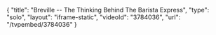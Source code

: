 {
    "title": "Breville -- The Thinking Behind The Barista Express",
    "type": "solo",
    "layout": "iframe-static",
    "videoId": "3784036",
    "url": "\/tvpembed\/3784036"
}
